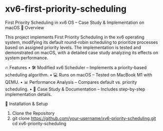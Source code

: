# xv6-first-priority-scheduling
First Priority Scheduling in xv6 OS – Case Study &amp; Implementation on macOS
📌 Overview

This project implements First Priority Scheduling in the xv6 operating system, modifying its default round-robin scheduling to prioritize processes based on assigned priority levels. The implementation is tested and demonstrated on macOS, with a detailed case study analyzing its effects on system performance.

🔥 Features
	•	🛠 Modified xv6 Scheduler – Implements a priority-based scheduling algorithm.
	•	💻 Runs on macOS – Tested on MacBook M1 with QEMU.
	•	📊 Performance Analysis – Compares default vs. priority scheduling.
	•	📖 Case Study & Documentation – Includes step-by-step implementation details.

 🚀 Installation & Setup

1. Clone the Repository
2. git clone https://github.com/your-username/xv6-priority-scheduling.git
cd xv6-priority-scheduling


